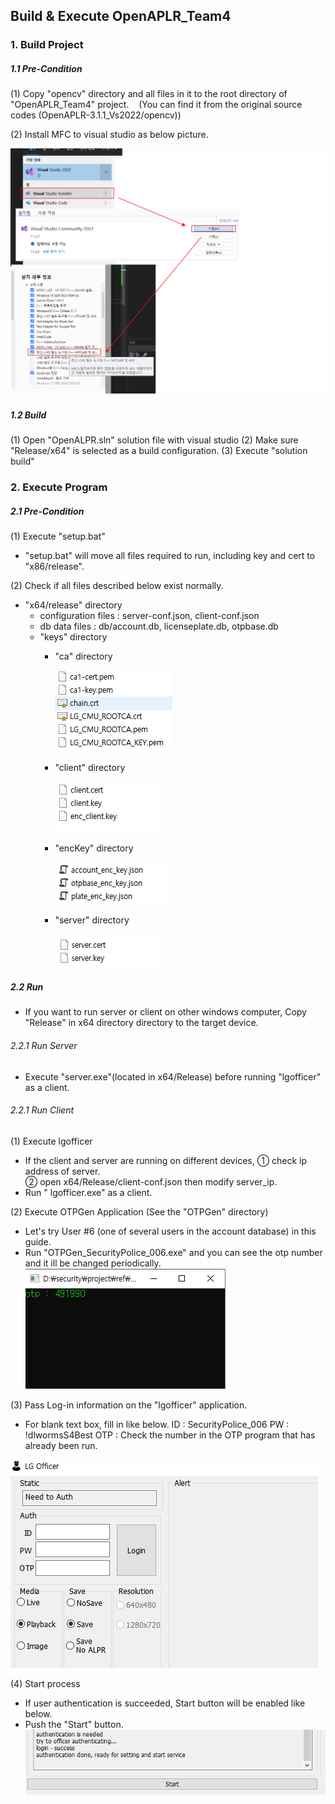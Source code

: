 ## Build & Execute OpenAPLR_Team4

### 1. Build Project

##### 1.1 Pre-Condition
(1) Copy "opencv" directory and all files in it to the root directory of "OpenAPLR_Team4" project.
  &nbsp;&nbsp; (You can find it from the original source codes (OpenAPLR-3.1.1_Vs2022/opencv))

(2) Install MFC to visual studio as below picture.

![usage](./img/mfc.png)

##### 1.2 Build

(1) Open "OpenALPR.sln" solution file with visual studio
(2) Make sure "Release/x64" is selected as a build configuration.
(3) Execute "solution build"

### 2. Execute Program

##### 2.1 Pre-Condition

(1) Execute "setup.bat"

 - "setup.bat" will move all files required to run, including key and cert to "x86/release".

(2) Check if all files described below exist normally.

- "x64/release" directory
  - configuration files : server-conf.json, client-conf.json
  - db data files : db/account.db, licenseplate.db, otpbase.db
  - "keys" directory
    - "ca" directory
      
      ![image-20220705091839813](./img/image-20220705091839813.png)
      
    - "client" directory
      
      ![image-20220705091900147](./img/image-20220705091900147.png)
      
    - "encKey" directory
      
      ![image-20220705091914925](./img/image-20220705091914925.png)
      
    - "server" directory
      
      ![image-20220705091927959](./img/image-20220705091927959.png)

##### 2.2 Run
- If you want to run server or client on other windows computer, 
    Copy "Release" in x64 directory directory to the target device.

###### 2.2.1 Run Server
- Execute "server.exe"(located in x64/Release) before running "lgofficer" as a client.

###### 2.2.1 Run Client
(1) Execute lgofficer
  - If the client and server are running on different devices, 
     ① check ip address of server.  
     ② open x64/Release/client-conf.json then modify server_ip.
  - Run " lgofficer.exe" as a client.

(2) Execute OTPGen Application (See the "OTPGen" directory)
 - Let's try User #6 (one of several users in the account database) in this guide.
 - Run "OTPGen_SecurityPolice_006.exe" and you can see  the otp number and it ill be changed periodically.
![otp](./img/otp.png)

(3) Pass Log-in information on the "lgofficer" application.
 - For blank text box, fill in like below.
  ID : SecurityPolice_006
  PW : !dlwormsS4Best
  OTP : Check the number in the OTP program that has already been run.
   
![image-20220705125001282](./img/image-20220705125001282.png)

(4) Start process
- If user authentication is succeeded, Start button will be enabled like below.
- Push the "Start" button.
![image-20220705125352098](./img/image-20220705125352098.png)